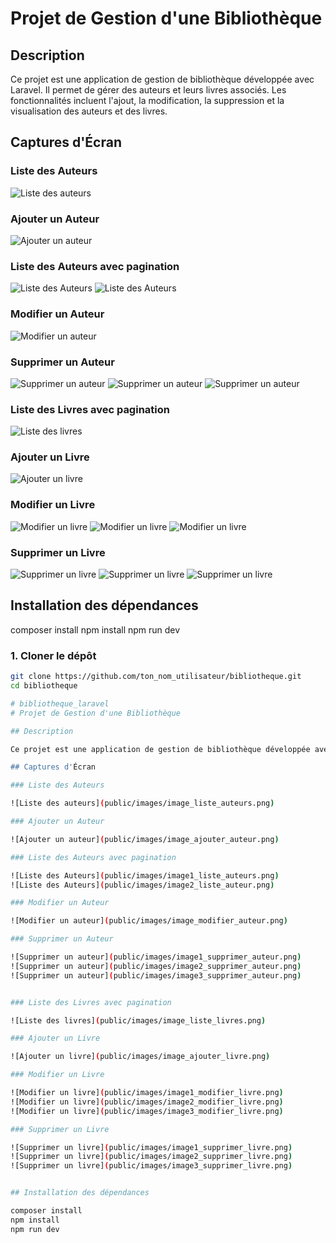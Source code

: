 # Projet de Gestion d'une Bibliothèque

## Description

Ce projet est une application de gestion de bibliothèque développée avec Laravel. Il permet de gérer des auteurs et leurs livres associés. Les fonctionnalités incluent l'ajout, la modification, la suppression et la visualisation des auteurs et des livres.

## Captures d'Écran

### Liste des Auteurs

![Liste des auteurs](public/images/image_liste_auteurs.png)

### Ajouter un Auteur

![Ajouter un auteur](public/images/image_ajouter_auteur.png)

### Liste des Auteurs avec pagination

![Liste des Auteurs](public/images/image1_liste_auteurs.png)
![Liste des Auteurs](public/images/image2_liste_auteur.png)

### Modifier un Auteur

![Modifier un auteur](public/images/image_modifier_auteur.png)

### Supprimer un Auteur

![Supprimer un auteur](public/images/image1_supprimer_auteur.png)
![Supprimer un auteur](public/images/image2_supprimer_auteur.png)
![Supprimer un auteur](public/images/image3_supprimer_auteur.png)


### Liste des Livres avec pagination

![Liste des livres](public/images/image_liste_livres.png)

### Ajouter un Livre

![Ajouter un livre](public/images/image_ajouter_livre.png)

### Modifier un Livre

![Modifier un livre](public/images/image1_modifier_livre.png)
![Modifier un livre](public/images/image2_modifier_livre.png)
![Modifier un livre](public/images/image3_modifier_livre.png)

### Supprimer un Livre

![Supprimer un livre](public/images/image1_supprimer_livre.png)
![Supprimer un livre](public/images/image2_supprimer_livre.png)
![Supprimer un livre](public/images/image3_supprimer_livre.png)


## Installation des dépendances

composer install
npm install
npm run dev


### 1. Cloner le dépôt

```bash
git clone https://github.com/ton_nom_utilisateur/bibliotheque.git
cd bibliotheque

# bibliotheque_laravel
# Projet de Gestion d'une Bibliothèque

## Description

Ce projet est une application de gestion de bibliothèque développée avec Laravel. Il permet de gérer des auteurs et leurs livres associés. Les fonctionnalités incluent l'ajout, la modification, la suppression et la visualisation des auteurs et des livres.

## Captures d'Écran

### Liste des Auteurs

![Liste des auteurs](public/images/image_liste_auteurs.png)

### Ajouter un Auteur

![Ajouter un auteur](public/images/image_ajouter_auteur.png)

### Liste des Auteurs avec pagination

![Liste des Auteurs](public/images/image1_liste_auteurs.png)
![Liste des Auteurs](public/images/image2_liste_auteur.png)

### Modifier un Auteur

![Modifier un auteur](public/images/image_modifier_auteur.png)

### Supprimer un Auteur

![Supprimer un auteur](public/images/image1_supprimer_auteur.png)
![Supprimer un auteur](public/images/image2_supprimer_auteur.png)
![Supprimer un auteur](public/images/image3_supprimer_auteur.png)


### Liste des Livres avec pagination

![Liste des livres](public/images/image_liste_livres.png)

### Ajouter un Livre

![Ajouter un livre](public/images/image_ajouter_livre.png)

### Modifier un Livre

![Modifier un livre](public/images/image1_modifier_livre.png)
![Modifier un livre](public/images/image2_modifier_livre.png)
![Modifier un livre](public/images/image3_modifier_livre.png)

### Supprimer un Livre

![Supprimer un livre](public/images/image1_supprimer_livre.png)
![Supprimer un livre](public/images/image2_supprimer_livre.png)
![Supprimer un livre](public/images/image3_supprimer_livre.png)


## Installation des dépendances

composer install
npm install
npm run dev


